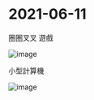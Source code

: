 # 2021-06-11

圈圈叉叉 遊戲

![image](https://github.com/Jerry45678/Tkinter-demo/blob/main/Game.png)

小型計算機

![image]()
